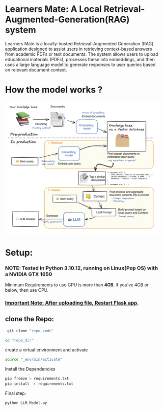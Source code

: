 # Learners Mate: A Local Retrieval-Augmented-Generation(RAG) system

Learners Mate is a locally-hosted Retrieval-Augmented Generation (RAG) application designed to assist users in retrieving context-based answers from academic PDFs or text documents.
The system allows users to upload educational materials (PDFs), processes these into embeddings, and then uses a large language model to generate responses to user queries based on relevant document context.

# How the model works ?

![flow_chart](images/FlowChart.png)

# Setup:

### NOTE: Tested in Python 3.10.12, running on Linux(Pop OS) with a NVIDIA GTX 1650

Minimum Requirements to use GPU is more than <b>4GB</b>.
If you've 4GB or below, then use CPU.

### <u>Important Note: After uploading file, Restart Flask app</u>.

## clone the Repo:

```bash
 git clone "repo_code"

```

```bash
cd "repo_dir"
```

create a virtual environment and activate

```bash
source "_env/bin/activate"
```

Install the Dependencies

```bash
pip freeze > requirements.txt
pip install -r requirements.txt
```

Final step:

```bash
python LLM_Model.py
```

